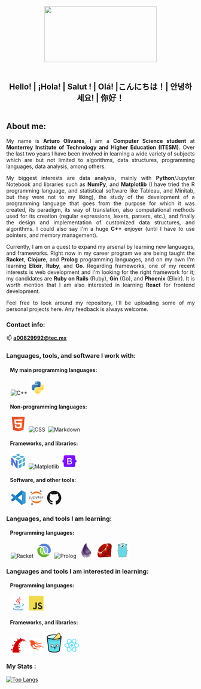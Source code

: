 <div id = "header" align = "center">
  <img src = "https://media.giphy.com/media/3ov9jNziFTMfzSumAw/giphy.gif" width = "300" height = "150"/>
  <div id = "views">
  <img src = "https://komarev.com/ghpvc/?username=aolgzz&style=flat-square&color=blue" alt = ""/>
  </div>
</div>

<h2>
  <div id = "greetings" align = "center">
    Hello! | ¡Hola! | Salut ! | Olá! |こんにちは！| 안녕하세요! | 你好！
  </div><br></br>
  <div>About me:</div>
</h2>

<p align = "justify">My name is <b>Arturo Olivares</b>, I am a <b>Computer Science student</b> at <b>Monterrey Institute of Technology and Higher Education (ITESM)</b>. Over the last two years I have been involved in learning a wide variety of subjects which are but not limited to algorithms, data structures, programming languages, data analysis, among others.</p>
<p align="justify">My biggest interests are data analysis, mainly with <b>Python</b>/Jupyter Notebook and libraries such as <b>NumPy</b>, and <b>Matplotlib</b> (I have tried the R programming language, and statistical software like Tableau, and Minitab, but they were not to my liking), the study of the development of a programming language that goes from the purpose for which it was created, its paradigm, its way of translation, also computational methods used for its creation (regular expressions, lexers, parsers, etc.), and finally the design and implementation of customized data structures, and algorithms. I could also say I'm a huge <b>C++</b> enjoyer (until I have to use pointers, and memory management).</p>

<p align = "justify">Currently, I am on a quest to expand my arsenal by learning new languages, and frameworks. Right now in my career program we are being taught the <b>Racket</b>, <b>Clojure</b>, and <b>Prolog</b> programming languages, and on my own I'm learning <b>Elixir</b>, <b>Ruby</b>, and <b>Go</b>. Regarding frameworks, one of my recent interests is web development and I'm looking for the right framework for it; my candidates are <b>Ruby on Rails</b> (Ruby), <b>Gin</b> (Go), and <b>Phoenix</b> (Elixir). It is worth mention that I am also interested in learning <b>React</b> for frontend development.</p>

<p align = "justify">Feel free to look around my repository, I'll be uploading some of my personal projects here. Any feedback is always welcome.</p>

### Contact info:
📫 **a00829992@tec.mx**

### Languages, tools, and software I work with:

#### &nbsp;&nbsp;&nbsp;My main programming languages:
<div>
  &nbsp;&nbsp;&nbsp;<img src= "https://upload.wikimedia.org/wikipedia/commons/thumb/1/18/ISO_C%2B%2B_Logo.svg/306px-ISO_C%2B%2B_Logo.svg.png?20170928190710" title = "C++" alt = "C++" width = "40" height = "40"/>&nbsp;
  <img src="https://github.com/devicons/devicon/blob/master/icons/python/python-original.svg" title="Python" alt="Python" width="40" height="40"/>&nbsp;
</div>

#### &nbsp;&nbsp;&nbsp;Non-programming languages:
<div>
  &nbsp;&nbsp;&nbsp;<img src= "https://github.com/devicons/devicon/blob/master/icons/html5/html5-original.svg" title = "HTML5" alt= "HTML" width = "40"                 height = "40"/>&nbsp;
  <img src="https://upload.wikimedia.org/wikipedia/commons/thumb/d/d5/CSS3_logo_and_wordmark.svg/363px-CSS3_logo_and_wordmark.svg.png?20160530175649" title="CSS" alt="CSS" width="35" height="50"/>&nbsp;
  <img src = "https://upload.wikimedia.org/wikipedia/commons/thumb/e/ee/Markdown-blue-solid.svg/208px-Markdown-blue-solid.svg.png?20201013215934" title = "Markdown" alt = "Markdown" width = "55" height = "41"/>&nbsp;
</div>

#### &nbsp;&nbsp;&nbsp;Frameworks, and libraries:
<div>
  &nbsp;&nbsp;&nbsp;<img src="https://github.com/devicons/devicon/blob/master/icons/numpy/numpy-original.svg" title="NumPy" alt = "NumPy" width="40" height="40"/>&nbsp;
  <img src="https://upload.wikimedia.org/wikipedia/commons/thumb/8/84/Matplotlib_icon.svg/180px-Matplotlib_icon.svg.png?20150311090915" title = "Matplotlib" alt = "Matplotlib" width = "40" height = "40"/>&nbsp;
  <img src="https://github.com/devicons/devicon/blob/master/icons/bootstrap/bootstrap-original.svg" title="Bootstrap" alt="Bootstrap" width="40" height="40"/>&nbsp;
</div>
 
#### &nbsp;&nbsp;&nbsp;Software, and other tools:
<div>
  &nbsp;&nbsp;&nbsp;<img src= "https://github.com/devicons/devicon/blob/master/icons/vscode/vscode-original.svg" title = "Visual Studio Code" alt = "Visual Studio Code" width = "40" height = "40"/>&nbsp;
  <img src= "https://github.com/devicons/devicon/blob/master/icons/jupyter/jupyter-original-wordmark.svg" title = "Jupyter Notebook" alt = "Jupyter Notebook" width = "40" height = "40"/>&nbsp;
  <img src= "https://github.com/devicons/devicon/blob/master/icons/github/github-original.svg" title = "GitHub" alt = "GitHub" width = "40" height = "40"/>&nbsp;
</div>

### Languages, and tools I am learning:

#### &nbsp;&nbsp;&nbsp;Programming languages:
<div>
  &nbsp;&nbsp;&nbsp;<img src = "https://upload.wikimedia.org/wikipedia/commons/c/c1/Racket-logo.svg" title = "Racket" alt = "Racket" width = "40" height = "40"/>&nbsp;
  <img src = "https://github.com/devicons/devicon/blob/master/icons/clojure/clojure-original.svg" title = "Clojure" alt = "Clojure" width = "40" height = "40"/>&nbsp;
  <img src = "https://github.com/SWI-Prolog/plweb-www/blob/master/icons/swipl-120.png" title = "Prolog" alt = "Prolog" width = "40" height = "40"/>&nbsp;
  <img src = "https://github.com/devicons/devicon/blob/master/icons/elixir/elixir-original.svg" title = "Elixir" alt = "Elixir" width = "40" height = "40"/>&nbsp;
  <img src = "https://github.com/devicons/devicon/blob/master/icons/ruby/ruby-original.svg" title = "Ruby" alt = "Ruby" width = "40" height = "40"/>&nbsp;
  <img src = "https://github.com/devicons/devicon/blob/master/icons/go/go-original.svg" title = "Go" alt = "Go" width = "40" height = "40"/>&nbsp;
</div>
  
### Languages and tools I am interested in learning:

#### &nbsp;&nbsp;&nbsp;Programming languages:
<div>
  &nbsp;&nbsp;&nbsp;<img src = "https://github.com/devicons/devicon/blob/master/icons/java/java-original.svg" title = "Java" alt = "Java" width = "40" height = "40"/>&nbsp;
  <img src = "https://github.com/devicons/devicon/blob/master/icons/javascript/javascript-original.svg" title = "JavaScript" alt = "JavaScript" width = "40" height = "40"/>&nbsp;
</div>

#### &nbsp;&nbsp;&nbsp;Frameworks, and libraries:
<div>
  &nbsp;&nbsp;&nbsp;<img src = "https://github.com/devicons/devicon/blob/master/icons/rails/rails-plain.svg" title = "Ruby on Rails" alt = "Ruby on Rails" width = "40" height = "40"/>&nbsp;
  <img src = "https://github.com/devicons/devicon/blob/master/icons/phoenix/phoenix-original.svg" title = "Phoenix" alt = "Phoenix" width = "40" height = "40"/>&nbsp;
  <img src = "https://raw.githubusercontent.com/gin-gonic/logo/master/color.png" title = "Gin" alt = "Gin" width = "40" height = "55"/>&nbsp;
  <img src = "https://github.com/devicons/devicon/blob/master/icons/react/react-original.svg" title = "React" alt = "React" width = 40" height = 40"/>&nbsp;
</div>

### My Stats :
  
[![Top Langs](https://github-readme-stats.vercel.app/api/top-langs/?username=aolgzz&layout=compact&theme=vision-friendly-dark)](https://github.com/anuraghazra/github-readme-stats)
  
